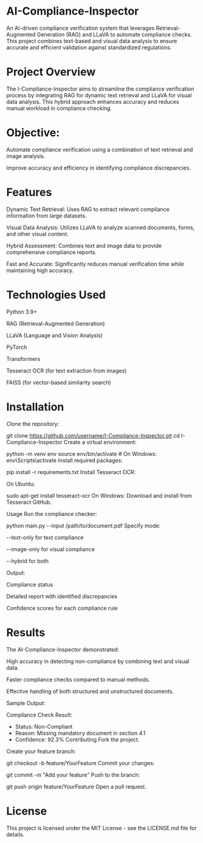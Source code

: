 # AI-Compliance-Inspector
An AI-driven compliance verification system that leverages Retrieval-Augmented Generation (RAG) and LLaVA to automate compliance checks. This project combines text-based and visual data analysis to ensure accurate and efficient validation against standardized regulations.


# Project Overview
The I-Compliance-Inspector aims to streamline the compliance verification process by integrating RAG for dynamic text retrieval and LLaVA for visual data analysis. This hybrid approach enhances accuracy and reduces manual workload in compliance checking.

# Objective:
Automate compliance verification using a combination of text retrieval and image analysis.

Improve accuracy and efficiency in identifying compliance discrepancies.

# Features
Dynamic Text Retrieval: Uses RAG to extract relevant compliance information from large datasets.

Visual Data Analysis: Utilizes LLaVA to analyze scanned documents, forms, and other visual content.

Hybrid Assessment: Combines text and image data to provide comprehensive compliance reports.

Fast and Accurate: Significantly reduces manual verification time while maintaining high accuracy.

# Technologies Used
Python 3.9+

RAG (Retrieval-Augmented Generation)

LLaVA (Language and Vision Analysis)

PyTorch

Transformers

Tesseract OCR (for text extraction from images)

FAISS (for vector-based similarity search)

# Installation
Clone the repository:

git clone https://github.com/username/I-Compliance-Inspector.git
cd I-Compliance-Inspector
Create a virtual environment:

python -m venv env
source env/bin/activate  # On Windows: env\Scripts\activate
Install required packages:

pip install -r requirements.txt
Install Tesseract OCR:

On Ubuntu:

sudo apt-get install tesseract-ocr
On Windows:
Download and install from Tesseract GitHub.

Usage
Run the compliance checker:

python main.py --input /path/to/document.pdf
Specify mode:

--text-only for text compliance

--image-only for visual compliance

--hybrid for both

Output:

Compliance status

Detailed report with identified discrepancies

Confidence scores for each compliance rule


# Results
The AI-Compliance-Inspector demonstrated:

High accuracy in detecting non-compliance by combining text and visual data.

Faster compliance checks compared to manual methods.

Effective handling of both structured and unstructured documents.

Sample Output:

Compliance Check Result:
- Status: Non-Compliant
- Reason: Missing mandatory document in section 4.1
- Confidence: 92.3%
Contributing
Fork the project.

Create your feature branch:


git checkout -b feature/YourFeature
Commit your changes:

git commit -m "Add your feature"
Push to the branch:


git push origin feature/YourFeature
Open a pull request.

# License
This project is licensed under the MIT License - see the LICENSE.md file for details.








